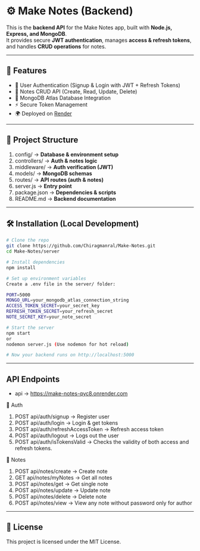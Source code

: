 # ⚙️ Make Notes (Backend)

This is the **backend API** for the Make Notes app, built with **Node.js, Express, and MongoDB**.  
It provides secure **JWT authentication**, manages **access & refresh tokens**, and handles **CRUD operations** for notes.

---

## 🚀 Features
- 🔐 User Authentication (Signup & Login with JWT + Refresh Tokens)
- 📝 Notes CRUD API (Create, Read, Update, Delete)
- 💾 MongoDB Atlas Database Integration
- ⚡ Secure Token Management
- 🌍 Deployed on [Render](https://render.com)

---

## 📂 Project Structure

1. config/ -> **Database & environment setup**
2. controllers/ -> **Auth & notes logic**
3. middleware/ -> **Auth verification (JWT)**
4. models/ -> **MongoDB schemas**
5. routes/ -> **API routes (auth & notes)**
6. server.js -> **Entry point**
7. package.json -> **Dependencies & scripts**
8. README.md -> **Backend documentation**

---

## 🛠️ Installation (Local Development)

   ```bash
   # Clone the repo
   git clone https://github.com/Chiragmanral/Make-Notes.git
   cd Make-Notes/server

   # Install dependencies
   npm install

   # Set up environment variables
   Create a .env file in the server/ folder:
   
   PORT=5000
MONGO_URL=your_mongodb_atlas_connection_string
ACCESS_TOKEN_SECRET=your_secret_key
REFRESH_TOKEN_SECRET=your_refresh_secret
NOTE_SECRET_KEY=your_note_secret

# Start the server
npm start
or
nodemon server.js (Use nodemon for hot reload)

# Now your backend runs on http://localhost:5000

```

---

## API Endpoints

- api -> https://make-notes-qyc8.onrender.com

🔑 Auth

1. POST api/auth/signup → Register user
2. POST api/auth/login → Login & get tokens
3. POST api/auth/refreshAccessToken → Refresh access token
4. POST api/auth/logout -> Logs out the user
5. POST api/auth/isTokensValid -> Checks the validity of both access and refresh tokens.

📝 Notes

1. POST api/notes/create → Create note
2. GET api/notes/myNotes → Get all notes
3. POST api/notes/get → Get single note
4. POST api/notes/update → Update note
5. POST api/notes/delete → Delete note
6. POST api/notes/view -> View any note without password only for author

---

## 📜 License
This project is licensed under the MIT License.
